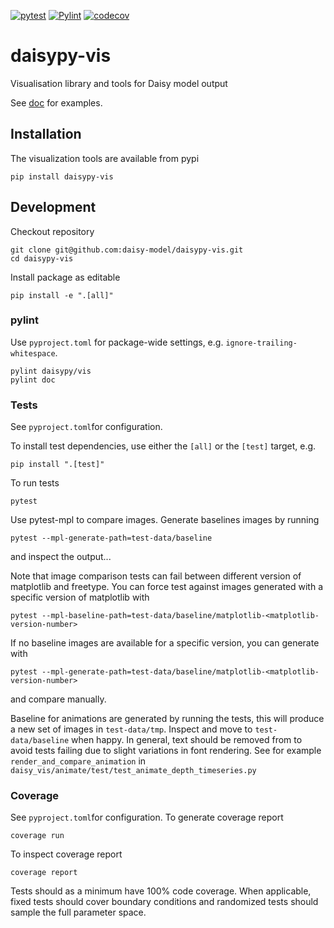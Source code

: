 [![pytest](https://github.com/daisy-model/daisypy-vis/actions/workflows/pytest.yml/badge.svg)](https://github.com/daisy-model/daisypy-vis/actions/workflows/pytest.yml)
[![Pylint](https://github.com/daisy-model/daisypy-vis/actions/workflows/pylint.yml/badge.svg)](https://github.com/daisy-model/daisypy-vis/actions/workflows/pylint.yml)
[![codecov](https://codecov.io/gh/daisy-model/daisypy-vis/graph/badge.svg?token=F8625GT0A8)](https://codecov.io/gh/daisy-model/daisypy-vis)

# daisypy-vis
Visualisation library and tools for Daisy model output

See [doc](https://github.com/daisy-model/daisy-vis/tree/main/doc) for examples.

## Installation
The visualization tools are available from pypi

    pip install daisypy-vis

## Development
Checkout repository

    git clone git@github.com:daisy-model/daisypy-vis.git
    cd daisypy-vis

Install package as editable

    pip install -e ".[all]"

### pylint
Use `pyproject.toml` for package-wide settings, e.g. `ignore-trailing-whitespace`.

	pylint daisypy/vis
    pylint doc


### Tests
See `pyproject.toml`for configuration.

To install test dependencies, use either the `[all]` or the `[test]` target, e.g.

    pip install ".[test]"

To run tests

    pytest


Use pytest-mpl to compare images. Generate baselines images by running

    pytest --mpl-generate-path=test-data/baseline

and inspect the output...

Note that image comparison tests can fail between different version of matplotlib and freetype. You can force test against images generated with a specific version of matplotlib with

    pytest --mpl-baseline-path=test-data/baseline/matplotlib-<matplotlib-version-number>
    
If no baseline images are available for a specific version, you can generate with

    pytest --mpl-generate-path=test-data/baseline/matplotlib-<matplotlib-version-number>
    
and compare manually.


Baseline for animations are generated by running the tests, this will produce a new set of images in `test-data/tmp`. Inspect and move to `test-data/baseline` when happy. In general, text should be removed from to avoid tests failing due to slight variations in font rendering. See for example `render_and_compare_animation` in `daisy_vis/animate/test/test_animate_depth_timeseries.py`


### Coverage
See `pyproject.toml`for configuration. To generate coverage report

    coverage run
    
To inspect coverage report

    coverage report

Tests should as a minimum have 100% code coverage. When applicable, fixed tests should cover boundary conditions and randomized tests should sample the full parameter space.
